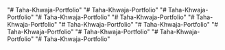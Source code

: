 "# Taha-Khwaja-Portfolio" 
"# Taha-Khwaja-Portfolio" 
"# Taha-Khwaja-Portfolio" 
"# Taha-Khwaja-Portfolio" 
"# Taha-Khwaja-Portfolio" 
"# Taha-Khwaja-Portfolio" 
"# Taha-Khwaja-Portfolio" 
"# Taha-Khwaja-Portfolio" 
"# Taha-Khwaja-Portfolio" 
"# Taha-Khwaja-Portfolio" 
"# Taha-Khwaja-Portfolio" 
"# Taha-Khwaja-Portfolio" 
